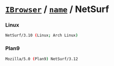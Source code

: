 # [`IBrowser`](/api/main/get-browser.md) / [`name`](../name.md) / NetSurf

### Linux

```sh
NetSurf/3.10 (Linux; Arch Linux)
```

### Plan9

```sh
Mozilla/5.0 (Plan9) NetSurf/3.12
```